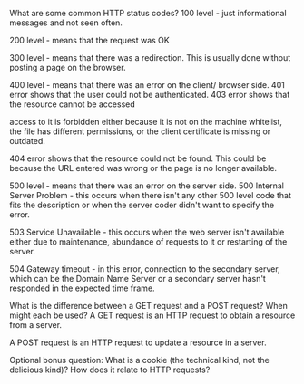 What are some common HTTP status codes?
100 level - just informational messages and not seen often.

200 level - means that the request was OK

300 level - means that there was a redirection. This is
usually done without posting a page on the browser.

400 level - means that there was an error on the client/
browser side.
  401 error shows that the user could not be authenticated.
  403 error shows that the resource cannot be accessed

  access to it is forbidden either because it is not on the
  machine whitelist, the file has different permissions, or
  the client certificate is missing or outdated.

  404 error shows that the resource could not be found. This
  could be because the URL entered was wrong or the page is
  no longer available.

500 level - means that there was an error on the server
side.
  500 Internal Server Problem - this occurs when there isn't
  any other 500 level code that fits the description or when
  the server coder didn't want to specify the error.

  503 Service Unavailable - this occurs when the web server
  isn't available either due to maintenance, abundance of
  requests to it or restarting of the server.

  504 Gateway timeout - in this error, connection to the
  secondary server, which can be the Domain Name Server or
  a secondary server hasn't responded in the expected time
  frame.

What is the difference between a GET request and a POST request? When might each be used?
A GET request is an HTTP request to obtain a resource from
a server.

A POST request is an HTTP request to update a resource in
a server.

Optional bonus question: What is a cookie (the technical kind, not the delicious kind)? How does it relate to HTTP requests?